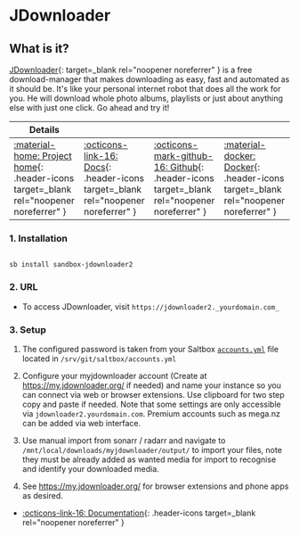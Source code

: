 # JDownloader

## What is it?

[JDownloader](https://beta.jdownloader.org/){: target=_blank rel="noopener noreferrer" } is a free download-manager that makes downloading as easy, fast and automated as it should be. It's like your personal internet robot that does all the work for you. He will download whole photo albums, playlists or just about anything else with just one click. Go ahead and try it!

| Details     |             |             |             |
|-------------|-------------|-------------|-------------|
| [:material-home: Project home](https://beta.jdownloader.org/){: .header-icons target=_blank rel="noopener noreferrer" } | [:octicons-link-16: Docs](https://beta.jdownloader.org/support){: .header-icons target=_blank rel="noopener noreferrer" } | [:octicons-mark-github-16: Github](https://github.com/jlesage/docker-jdownloader-2){: .header-icons target=_blank rel="noopener noreferrer" } | [:material-docker: Docker](https://hub.docker.com/r/jlesage/jdownloader-2){: .header-icons target=_blank rel="noopener noreferrer" }|

### 1. Installation

``` shell

sb install sandbox-jdownloader2

```

### 2. URL

- To access JDownloader, visit `https://jdownloader2._yourdomain.com_`

### 3. Setup

1. The configured password is taken from your Saltbox [`accounts.yml`](../../../saltbox/install/install/#configuration) file located in `/srv/git/saltbox/accounts.yml`

2. Configure your myjdownloader account (Create at <https://my.jdownloader.org/> if needed) and name your instance so you can connect via web or browser extensions. Use clipboard for two step copy and paste if needed. Note that some settings are only accessible via `jdownloader2.yourdomain.com`. Premium accounts such as mega.nz can be added via web interface.

3. Use manual import from sonarr / radarr and navigate to `/mnt/local/downloads/myjdownloader/output/` to import your files, note they must be already added as wanted media for import to recognise and identify your downloaded media.

4. See <https://my.jdownloader.org/> for browser extensions and phone apps as desired.

- [:octicons-link-16: Documentation](https://beta.jdownloader.org/support){: .header-icons target=_blank rel="noopener noreferrer" }

